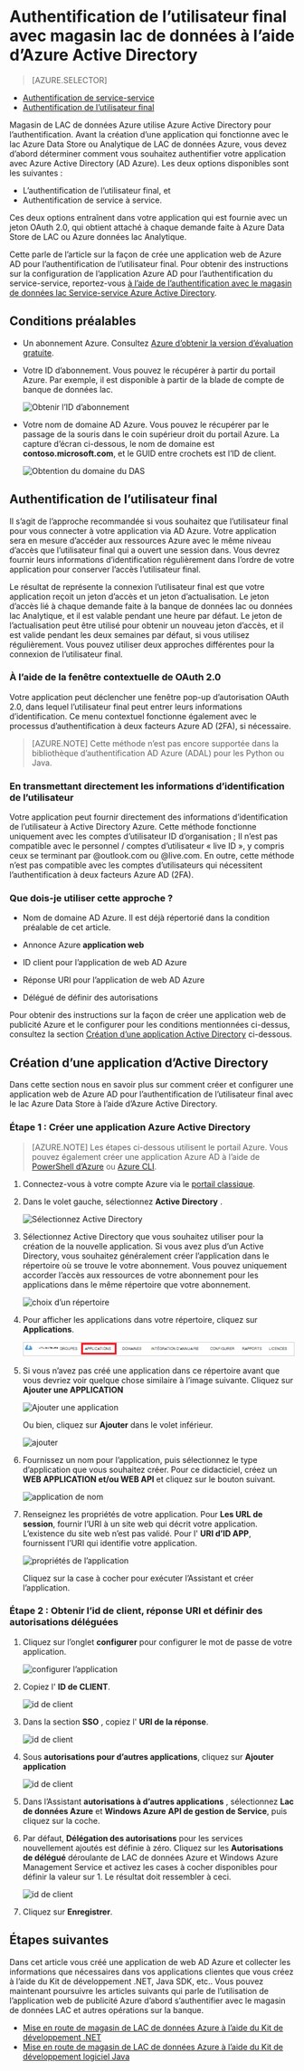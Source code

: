 <properties
   pageTitle="Authentifier avec magasin lac de données à l’aide d’Active Directory | Microsoft Azure"
   description="Apprenez à authentifier avec magasin lac de données à l’aide d’Active Directory"
   services="data-lake-store"
   documentationCenter=""
   authors="nitinme"
   manager="jhubbard"
   editor="cgronlun"/>

<tags
   ms.service="data-lake-store"
   ms.devlang="na"
   ms.topic="article"
   ms.tgt_pltfrm="na"
   ms.workload="big-data"
   ms.date="10/17/2016"
   ms.author="nitinme"/>

# <a name="end-user-authentication-with-data-lake-store-using-azure-active-directory"></a>Authentification de l’utilisateur final avec magasin lac de données à l’aide d’Azure Active Directory

> [AZURE.SELECTOR]
- [Authentification de service-service](data-lake-store-authenticate-using-active-directory.md)
- [Authentification de l’utilisateur final](data-lake-store-end-user-authenticate-using-active-directory.md)


Magasin de LAC de données Azure utilise Azure Active Directory pour l’authentification. Avant la création d’une application qui fonctionne avec le lac Azure Data Store ou Analytique de LAC de données Azure, vous devez d’abord déterminer comment vous souhaitez authentifier votre application avec Azure Active Directory (AD Azure). Les deux options disponibles sont les suivantes :

* L’authentification de l’utilisateur final, et 
* Authentification de service à service. 

Ces deux options entraînent dans votre application qui est fournie avec un jeton OAuth 2.0, qui obtient attaché à chaque demande faite à Azure Data Store de LAC ou Azure données lac Analytique.

Cette parle de l’article sur la façon de crée une application web de Azure AD pour l’authentification de l’utilisateur final. Pour obtenir des instructions sur la configuration de l’application Azure AD pour l’authentification du service-service, reportez-vous [à l’aide de l’authentification avec le magasin de données lac Service-service Azure Active Directory](data-lake-store-authenticate-using-active-directory.md).

## <a name="prerequisites"></a>Conditions préalables

* Un abonnement Azure. Consultez [Azure d’obtenir la version d’évaluation gratuite](https://azure.microsoft.com/pricing/free-trial/).
* Votre ID d’abonnement. Vous pouvez le récupérer à partir du portail Azure. Par exemple, il est disponible à partir de la blade de compte de banque de données lac.

    ![Obtenir l’ID d’abonnement](./media/data-lake-store-end-user-authenticate-using-active-directory/get-subscription-id.png)

* Votre nom de domaine AD Azure. Vous pouvez le récupérer par le passage de la souris dans le coin supérieur droit du portail Azure. La capture d’écran ci-dessous, le nom de domaine est **contoso.microsoft.com**, et le GUID entre crochets est l’ID de client. 

    ![Obtention du domaine du DAS](./media/data-lake-store-end-user-authenticate-using-active-directory/get-aad-domain.png)

## <a name="end-user-authentication"></a>Authentification de l’utilisateur final

Il s’agit de l’approche recommandée si vous souhaitez que l’utilisateur final pour vous connecter à votre application via AD Azure. Votre application sera en mesure d’accéder aux ressources Azure avec le même niveau d’accès que l’utilisateur final qui a ouvert une session dans. Vous devrez fournir leurs informations d’identification régulièrement dans l’ordre de votre application pour conserver l’accès l’utilisateur final.

Le résultat de représente la connexion l’utilisateur final est que votre application reçoit un jeton d’accès et un jeton d’actualisation. Le jeton d’accès lié à chaque demande faite à la banque de données lac ou données lac Analytique, et il est valable pendant une heure par défaut. Le jeton de l’actualisation peut être utilisé pour obtenir un nouveau jeton d’accès, et il est valide pendant les deux semaines par défaut, si vous utilisez régulièrement. Vous pouvez utiliser deux approches différentes pour la connexion de l’utilisateur final.

### <a name="using-the-oauth-20-pop-up"></a>À l’aide de la fenêtre contextuelle de OAuth 2.0

Votre application peut déclencher une fenêtre pop-up d’autorisation OAuth 2.0, dans lequel l’utilisateur final peut entrer leurs informations d’identification. Ce menu contextuel fonctionne également avec le processus d’authentification à deux facteurs Azure AD (2FA), si nécessaire. 

>[AZURE.NOTE] Cette méthode n’est pas encore supportée dans la bibliothèque d’authentification AD Azure (ADAL) pour les Python ou Java.

### <a name="directly-passing-in-user-credentials"></a>En transmettant directement les informations d’identification de l’utilisateur

Votre application peut fournir directement des informations d’identification de l’utilisateur à Active Directory Azure. Cette méthode fonctionne uniquement avec les comptes d’utilisateur ID d’organisation ; Il n’est pas compatible avec le personnel / comptes d’utilisateur « live ID », y compris ceux se terminant par @outlook.com ou @live.com. En outre, cette méthode n’est pas compatible avec les comptes d’utilisateurs qui nécessitent l’authentification à deux facteurs Azure AD (2FA).

### <a name="what-do-i-need-to-use-this-approach"></a>Que dois-je utiliser cette approche ?

* Nom de domaine AD Azure. Il est déjà répertorié dans la condition préalable de cet article.

* Annonce Azure **application web**

* ID client pour l’application de web AD Azure

* Réponse URI pour l’application de web AD Azure

* Délégué de définir des autorisations

Pour obtenir des instructions sur la façon de créer une application web de publicité Azure et le configurer pour les conditions mentionnées ci-dessus, consultez la section [Création d’une application Active Directory](#create-an-active-directory-application) ci-dessous. 

## <a name="create-an-active-directory-application"></a>Création d’une application d’Active Directory

Dans cette section nous en savoir plus sur comment créer et configurer une application web de Azure AD pour l’authentification de l’utilisateur final avec le lac Azure Data Store à l’aide d’Azure Active Directory.


### <a name="step-1-create-an-azure-active-directory-application"></a>Étape 1 : Créer une application Azure Active Directory

>[AZURE.NOTE] Les étapes ci-dessous utilisent le portail Azure. Vous pouvez également créer une application Azure AD à l’aide de [PowerShell d’Azure](../resource-group-authenticate-service-principal.md) ou [Azure CLI](../resource-group-authenticate-service-principal-cli.md).

1. Connectez-vous à votre compte Azure via le [portail classique](https://manage.windowsazure.com/).

2. Dans le volet gauche, sélectionnez **Active Directory** .

     ![Sélectionnez Active Directory](./media/data-lake-store-end-user-authenticate-using-active-directory/active-directory.png)
     
3. Sélectionnez Active Directory que vous souhaitez utiliser pour la création de la nouvelle application. Si vous avez plus d’un Active Directory, vous souhaitez généralement créer l’application dans le répertoire où se trouve le votre abonnement. Vous pouvez uniquement accorder l’accès aux ressources de votre abonnement pour les applications dans le même répertoire que votre abonnement.  

     ![choix d’un répertoire](./media/data-lake-store-end-user-authenticate-using-active-directory/active-directory-details.png)
    
    
3. Pour afficher les applications dans votre répertoire, cliquez sur **Applications**.

     ![afficher les applications](./media/data-lake-store-end-user-authenticate-using-active-directory/view-applications.png)

4. Si vous n’avez pas créé une application dans ce répertoire avant que vous devriez voir quelque chose similaire à l’image suivante. Cliquez sur **Ajouter une APPLICATION**

     ![Ajouter une application](./media/data-lake-store-end-user-authenticate-using-active-directory/create-application.png)

     Ou bien, cliquez sur **Ajouter** dans le volet inférieur.

     ![ajouter](./media/data-lake-store-end-user-authenticate-using-active-directory/add-icon.png)

6. Fournissez un nom pour l’application, puis sélectionnez le type d’application que vous souhaitez créer. Pour ce didacticiel, créez un **WEB APPLICATION et/ou WEB API** et cliquez sur le bouton suivant.

     ![application de nom](./media/data-lake-store-end-user-authenticate-using-active-directory/tell-us-about-your-application.png)

7. Renseignez les propriétés de votre application. Pour **Les URL de session**, fournir l’URI à un site web qui décrit votre application. L’existence du site web n’est pas validé. Pour l' **URI d’ID APP**, fournissent l’URI qui identifie votre application.

     ![propriétés de l’application](./media/data-lake-store-end-user-authenticate-using-active-directory/app-properties.png)

    Cliquez sur la case à cocher pour exécuter l’Assistant et créer l’application.

### <a name="step-2-get-client-id-reply-uri-and-set-delegated-permissions"></a>Étape 2 : Obtenir l’id de client, réponse URI et définir des autorisations déléguées

1. Cliquez sur l’onglet **configurer** pour configurer le mot de passe de votre application.

     ![configurer l’application](./media/data-lake-store-end-user-authenticate-using-active-directory/application-configure.png)

2. Copiez l' **ID de CLIENT**.
  
     ![id de client](./media/data-lake-store-end-user-authenticate-using-active-directory/client-id.png)

3. Dans la section **SSO** , copiez l' **URI de la réponse**.

    ![id de client](./media/data-lake-store-end-user-authenticate-using-active-directory/aad-end-user-auth-get-reply-uri.png)

4. Sous **autorisations pour d’autres applications**, cliquez sur **Ajouter application**

    ![id de client](./media/data-lake-store-end-user-authenticate-using-active-directory/aad-end-user-auth-set-permission-1.png)

5. Dans l’Assistant **autorisations à d’autres applications** , sélectionnez **Lac de données Azure** et **Windows Azure** **API de gestion de Service**, puis cliquez sur la coche.

6. Par défaut, **Délégation des autorisations** pour les services nouvellement ajoutés est définie à zéro. Cliquez sur les **Autorisations de délégué** déroulante de LAC de données Azure et Windows Azure Management Service et activez les cases à cocher disponibles pour définir la valeur sur 1. Le résultat doit ressembler à ceci.

     ![id de client](./media/data-lake-store-end-user-authenticate-using-active-directory/aad-end-user-auth-set-permission-2.png)

7. Cliquez sur **Enregistrer**.


## <a name="next-steps"></a>Étapes suivantes

Dans cet article vous créé une application de web AD Azure et collecter les informations que nécessaires dans vos applications clientes que vous créez à l’aide du Kit de développement .NET, Java SDK, etc.. Vous pouvez maintenant poursuivre les articles suivants qui parle de l’utilisation de l’application web de publicité Azure d’abord s’authentifier avec le magasin de données LAC et autres opérations sur la banque.

- [Mise en route de magasin de LAC de données Azure à l’aide du Kit de développement .NET](data-lake-store-get-started-net-sdk.md)
- [Mise en route de magasin de LAC de données Azure à l’aide du Kit de développement logiciel Java](data-lake-store-get-started-java-sdk.md)
